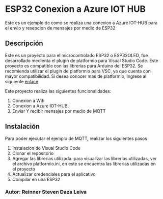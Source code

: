 # ESP32 Conexion a Azure IOT HUB

Este es un ejemplo de como se realiza una conexion a Azure IOT-HUB para el envio y resepcion de mensajes por medio de ESP32 

## Descripción
Este es un proyecto para el microcontrolado ESP32 o ESP32OLED, fue desarrollado medienta el plugin de platformio para Visual Studio Code.
Este proyecto es compatible con las librerias para Arduino del ESP32. Se recomienda utilizar el plugin de platformio para VSC, ya que cuenta con mayor compatibilidad.
Si desea conocer mas de platformio, ingrese al siguiente [enlace](https://platformio.org).

Este proyecto realiza las siguientes funcionalidades:
1. Conexion a Wifi
2. Conexion a Azure IOT-HUB.
3. Enviar Y recibir mensajes por medio de MQTT

## Instalación

Para poder ejecutar el ejemplo de MQTT, realizar los siguientes pasos
1. Instalacion de Visual Studio Code
2. Clonar el repositorio
3. Agregar las librerias utilizada. para visualizar las librerias utilizadas, ver el archivo platformio.ini, en este se encuentra las librerias utilizadas en el proyecto
4. Actualizar credenciales para el aplicativo
5. Compilar en una ESP32

### Autor: Reinner Steven Daza Leiva

